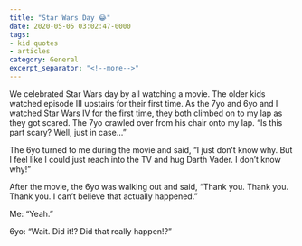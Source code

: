 ```yaml
---
title: "Star Wars Day 😂"
date: 2020-05-05 03:02:47-0000
tags:
- kid quotes
- articles
category: General
excerpt_separator: "<!--more-->"
---
```


We celebrated Star Wars day by all watching a movie. The older kids watched episode III upstairs for their first time. As the 7yo and 6yo and I watched Star Wars IV for the first time, they both climbed on to my lap as they got scared. The 7yo crawled over from his chair onto my lap. “Is this part scary? Well, just in case...”

The 6yo turned to me during the movie and said, “I just don’t know why. But I feel like I could just reach into the TV and hug Darth Vader. I don’t know why!”

After the movie, the 6yo was walking out and said, “Thank you. Thank you. Thank you. I can’t believe that actually happened.”

Me: “Yeah.”

6yo: “Wait. Did it!? Did that really happen!?”
<!--more-->